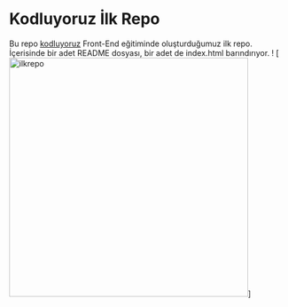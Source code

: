 # Kodluyoruz İlk Repo
Bu repo [kodluyoruz](https://kodluyoruz.org/tr/kodluyoruz/) Front-End eğitiminde oluşturduğumuz ilk repo. İçerisinde bir adet README dosyası, bir adet de index.html barındırıyor.
! [<img width="431" alt="ilkrepo" src="https://user-images.githubusercontent.com/116160033/197618913-583b7b04-9fea-494d-b4dd-2e681dc77771.png">]


